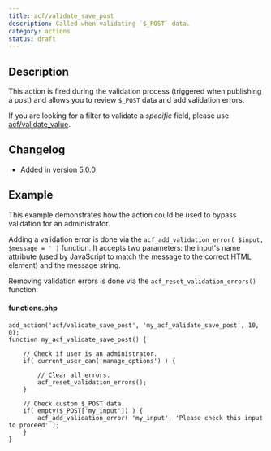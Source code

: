 ```yaml
---
title: acf/validate_save_post
description: Called when validating `$_POST` data.
category: actions
status: draft
---
```


## Description
This action is fired during the validation process (triggered when publishing a post) and allows you to review `$_POST` data and add validation errors.

If you are looking for a filter to validate a _specific_ field, please use [acf/validate_value](https://www.advancedcustomfields.com/resources/acf-validate_value/).

## Changelog
- Added in version 5.0.0

## Example
This example demonstrates how the action could be used to bypass validation for an administrator.

Adding a validation error is done via the `acf_add_validation_error( $input, $message = '')` function. It accepts two parameters: the input's name attribute (used by JavaScript to match the message to the correct HTML element) and the message string.

Removing validation errors is done via the `acf_reset_validation_errors()` function.

#### functions.php
```
add_action('acf/validate_save_post', 'my_acf_validate_save_post', 10, 0);
function my_acf_validate_save_post() {

	// Check if user is an administrator.
	if( current_user_can('manage_options') ) {

		// Clear all errors.
		acf_reset_validation_errors();
	}

	// Check custom $_POST data.
	if( empty($_POST['my_input']) ) {
		acf_add_validation_error( 'my_input', 'Please check this input to proceed' );
	}
}
```
